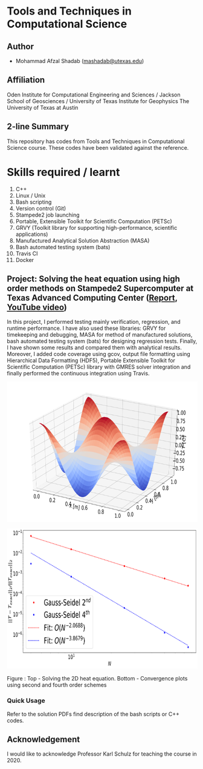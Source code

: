 # Tools and Techniques in Computational Science

## Author
- Mohammad Afzal Shadab (mashadab@utexas.edu)

## Affiliation
Oden Institute for Computational Engineering and Sciences / Jackson School of Geosciences / University of Texas Institute for Geophysics
The University of Texas at Austin

## 2-line Summary
This repository has codes from Tools and Techniques in Computational Science course. These codes have been validated against the reference.

# Skills required / learnt
1. C++ 
2. Linux / Unix
3. Bash scripting
4. Version control (Git)
5. Stampede2 job launching
6. Portable, Extensible Toolkit for Scientific Computation (PETSc) 
7. GRVY (Toolkit library for supporting high-performance, scientific applications)
8. Manufactured Analytical Solution Abstraction (MASA)
9. Bash automated testing system (bats)
10. Travis CI
11. Docker

## Project: Solving the heat equation using high order methods on Stampede2 Supercomputer at Texas Advanced Computing Center ([Report](), [YouTube video](https://www.youtube.com/watch?v=I4WwXOMeBo4&t=1s))
In this project, I performed testing mainly verification, regression, and runtime performance. I have also used these libraries: GRVY for timekeeping and debugging, MASA for method of manufactured solutions, bash automated testing system (bats) for designing regression tests. Finally, I have shown some results and compared them with analytical results. Moreover, I added code coverage using gcov, output file formatting using Hierarchical Data Formatting (HDF5), Portable Extensible Toolkit for Scientific Computation (PETSc) library with GMRES solver integration and finally performed the continuous integration using Travis.

<p align="center">
<img src="./proj1/latex_files/Project1photos/plot_Jacobi_2D_order2_n75.png" height="370">
</p>
<p align="center">
<img src="./proj1/latex_files/Project1photos/convergence_study_GS_2D.png" height="370">
</p>
Figure : Top - Solving the 2D heat equation. Bottom - Convergence plots using second and fourth order schemes

### Quick Usage
Refer to the solution PDFs find description of the bash scripts or C++ codes.

## Acknowledgement
I would like to acknowledge Professor Karl Schulz for teaching the course in 2020.
